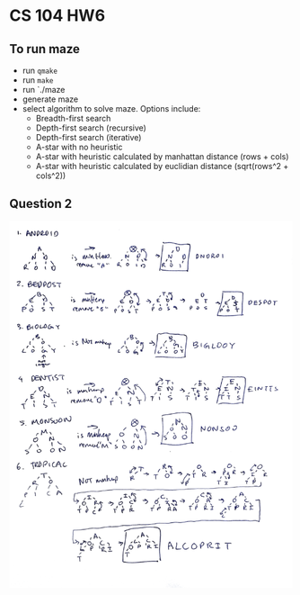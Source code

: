 # CS 104 HW6

## To run maze
* run `qmake`
* run `make`
* run `./maze
* generate maze
* select algorithm to solve maze. Options include:
	* Breadth-first search
	* Depth-first search (recursive)
	* Depth-first search (iterative)
	* A-star with no heuristic
	* A-star with heuristic calculated by manhattan distance (rows + cols)
	* A-star with heuristic calculated by euclidian distance (sqrt(rows^2 + cols^2))

## Question 2
![Alt text](hw6q2.png)